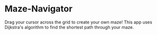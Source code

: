# Maze-Navigator
Drag your cursor across the grid to create your own maze! This app uses Dijkstra's algorithm to find the shortest path through your maze.
